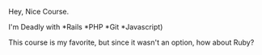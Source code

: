 Hey, Nice Course.

I'm Deadly with 
*Rails 
*PHP 
*Git
*Javascript)

This course is my favorite, but since it wasn't an option, how about Ruby?
